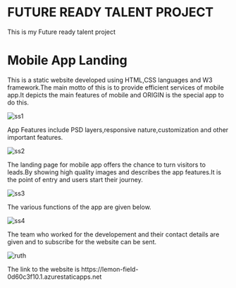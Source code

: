 <h1>FUTURE READY TALENT PROJECT</h1>
<p>This is my Future ready talent project</p>
<h1>Mobile App Landing</h1>
<p> This is a static website developed using HTML,CSS languages and W3 framework.The main motto of this is to provide efficient services of mobile app.It depicts the main features of mobile and ORIGIN is the special app to do this.</p>

![ss1](https://user-images.githubusercontent.com/109714154/181915588-da2f1444-1ac0-457b-bd27-2cf58effbacf.png)

<p>App Features include PSD layers,responsive nature,customization and other important features.</p>

![ss2](https://user-images.githubusercontent.com/109714154/181916051-1b7bcd7b-ce83-43a7-a393-9723e39bbeff.png)


<p>The landing page for mobile app offers the chance to turn visitors to leads.By showing high quality images and describes the app features.It is the point of entry and users start their journey.</p>

![ss3](https://user-images.githubusercontent.com/109714154/181915636-ffadc1dc-d47a-46bc-8ad5-4cc6fae00acf.png)

<p>The various functions of the app are given below.</p>

![ss4](https://user-images.githubusercontent.com/109714154/181915683-2fff1bff-f3dd-4869-99f8-a3ae20c89753.png)

<p>The team who worked  for the developement and their contact details are given and to subscribe for the website can be sent.</p>


![ruth](https://user-images.githubusercontent.com/109714154/181916334-8984cbeb-9690-497a-a48c-2245438bd5dd.png)

<p>The link to the website is https://lemon-field-0d60c3f10.1.azurestaticapps.net </p>
